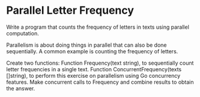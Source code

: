 # Parallel Letter Frequency

Write a program that counts the frequency of letters in texts using parallel computation.

Parallelism is about doing things in parallel that can also be done
sequentially. A common example is counting the frequency of letters.

Create two functions:
Function Frequency(text string), to sequentially count letter frequencies in a single text.
Function ConcurrentFrequency(texts []string), to perform this exercise on
parallelism using Go concurrency features.
Make concurrent calls to Frequency and combine results to obtain the answer.
